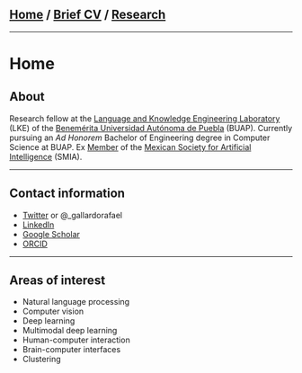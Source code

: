 ## [Home](/index) / [Brief CV](/cv) / [Research](/research)
---

# Home

## About

Research fellow at the [Language and Knowledge Engineering Laboratory](http://www.lke.buap.mx/) (LKE) of the [Benemérita Universidad Autónoma de Puebla](https://www.buap.mx/) (BUAP). Currently pursuing an *Ad Honorem* Bachelor of Engineering degree in Computer Science at BUAP. Ex [Member](assets/docs/ConstanciaSocioSMIAc65.pdf) of the [Mexican Society for Artificial Intelligence](http://smia.mx/) (SMIA).

---

## Contact information
- [Twitter](https://twitter.com/_gallardorafael) or @_gallardorafael
- [LinkedIn](https://www.linkedin.com/in/gallardo-garcia-r/)
- [Google Scholar](https://scholar.google.com/citations?user=OGxJCHoAAAAJ)
- [ORCID](https://orcid.org/0000-0001-5085-3501)

---

## Areas of interest
- Natural language processing
- Computer vision
- Deep learning
- Multimodal deep learning
- Human-computer interaction
- Brain-computer interfaces
- Clustering
